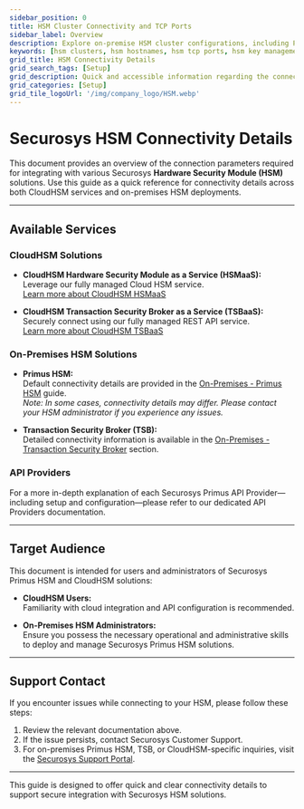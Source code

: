 ```yaml
---
sidebar_position: 0
title: HSM Cluster Connectivity and TCP Ports
sidebar_label: Overview
description: Explore on-premise HSM cluster configurations, including Primus HSM, Decanus Terminal, and Transaction Security Broker. Discover hostnames and TCP ports for secure integration.
keywords: [hsm clusters, hsm hostnames, hsm tcp ports, hsm key management, hsm as a service, hsm digital signature, hsm services, hsm service, what is hsm, hsm signing, hsm pki, hsm encryption, code signing hsm, hsm key, code signing service, hsm code signing, code signing, encryption key management, hardware security module, hsm vs kms, code signing certificate, key management hsm, microsoft encryption key management, hsm aws, document signing services, code signing, hsm providers, code signing as a service, aws hsm documentation, hsm pricing]
grid_title: HSM Connectivity Details
grid_search_tags: [Setup]
grid_description: Quick and accessible information regarding the connection parameters required when connecting to different Securosys Hardware Security Module (HSM) solutions.
grid_categories: [Setup]
grid_tile_logoUrl: '/img/company_logo/HSM.webp'
---
```


# Securosys HSM Connectivity Details

This document provides an overview of the connection parameters required for integrating with various Securosys **Hardware Security Module (HSM)** solutions. Use this guide as a quick reference for connectivity details across both CloudHSM services and on-premises HSM deployments.

---

## Available Services

### CloudHSM Solutions

- **CloudHSM Hardware Security Module as a Service (HSMaaS):**  
  Leverage our fully managed Cloud HSM service.  
  [Learn more about CloudHSM HSMaaS](/cloudhsm/overview)

- **CloudHSM Transaction Security Broker as a Service (TSBaaS):**  
  Securely connect using our fully managed REST API service.  
  [Learn more about CloudHSM TSBaaS](/tsb/overview)

### On-Premises HSM Solutions

- **Primus HSM:**  
  Default connectivity details are provided in the [On-Premises - Primus HSM](./on-premises-connectivity-details) guide.  
  *Note: In some cases, connectivity details may differ. Please contact your HSM administrator if you experience any issues.*

- **Transaction Security Broker (TSB):**  
  Detailed connectivity information is available in the [On-Premises - Transaction Security Broker](./on-premises-connectivity-details#transaction-security-broker) section.

### API Providers

For a more in-depth explanation of each Securosys Primus API Provider—including setup and configuration—please refer to our dedicated API Providers documentation.

---

## Target Audience

This document is intended for users and administrators of Securosys Primus HSM and CloudHSM solutions:

- **CloudHSM Users:**  
  Familiarity with cloud integration and API configuration is recommended.
  
- **On-Premises HSM Administrators:**  
  Ensure you possess the necessary operational and administrative skills to deploy and manage Securosys Primus HSM solutions.

---

## Support Contact

If you encounter issues while connecting to your HSM, please follow these steps:

1. Review the relevant documentation above.
2. If the issue persists, contact Securosys Customer Support.
3. For on-premises Primus HSM, TSB, or CloudHSM-specific inquiries, visit the [Securosys Support Portal](https://support.securosys.com).

---

This guide is designed to offer quick and clear connectivity details to support secure integration with Securosys HSM solutions.
